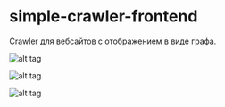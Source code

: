 # simple-crawler-frontend
Crawler для вебсайтов с отображением в виде графа.

![alt tag](https://i.imgur.com/TiNGOEK.png "Экран информации сайта")

![alt tag](https://i.imgur.com/rD7gAB1.png "Список сайтов")

![alt tag](https://i.imgur.com/1n2zaGD.png "Создание задачи")
